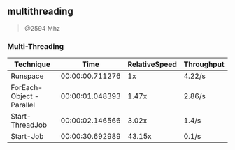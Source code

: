 
multithreading
--------------
> @2594 Mhz


### Multi-Threading


|Technique               |Time           |RelativeSpeed|Throughput|
|------------------------|---------------|-------------|----------|
|Runspace                |00:00:00.711276|1x           |4.22/s    |
|ForEach-Object -Parallel|00:00:01.048393|1.47x        |2.86/s    |
|Start-ThreadJob         |00:00:02.146566|3.02x        |1.4/s     |
|Start-Job               |00:00:30.692989|43.15x       |0.1/s     |




